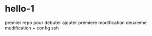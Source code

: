 # hello-1
premier repo pour debuter
ajouter premiere modification
deuxieme modification + config ssh
